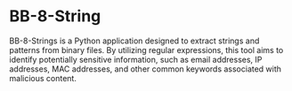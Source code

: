 # BB-8-String
BB-8-Strings is a Python application designed to extract strings and patterns from binary files. By utilizing regular expressions, this tool aims to identify potentially sensitive information, such as email addresses, IP addresses, MAC addresses, and other common keywords associated with malicious content.
